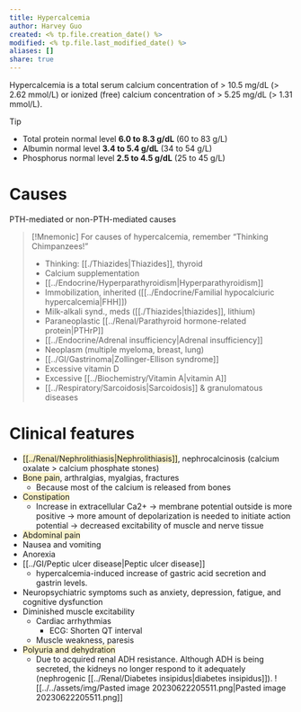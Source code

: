 ```yaml
---
title: Hypercalcemia
author: Harvey Guo
created: <% tp.file.creation_date() %>
modified: <% tp.file.last_modified_date() %>
aliases: []
share: true
---
```



Hypercalcemia is a total serum calcium concentration of > 10.5 mg/dL (> 2.62 mmol/L) or ionized (free) calcium concentration of > 5.25 mg/dL (> 1.31 mmol/L).
>[!tip] 
>- Total protein normal level **6.0 to 8.3 g/dL** (60 to 83 g/L)
>- Albumin normal level **3.4 to 5.4 g/dL** (34 to 54 g/L)
>- Phosphorus normal level **2.5 to 4.5 g/dL** (25 to 45 g/L)
# Causes
PTH-mediated or non-PTH-mediated causes
>[!Mnemonic]
>For causes of hypercalcemia, remember “Thinking Chimpanzees!”
>- Thinking: [[./Thiazides|Thiazides]], thyroid
>- Calcium supplementation
>- [[../Endocrine/Hyperparathyroidism|Hyperparathyroidism]]
>- Immobilization, inherited ([[../Endocrine/Familial hypocalciuric hypercalcemia|FHH]])
>- Milk-alkali synd., meds ([[./Thiazides|thiazides]], lithium)
>- Paraneoplastic [[../Renal/Parathyroid hormone-related protein|PTHrP]]
>- [[../Endocrine/Adrenal insufficiency|Adrenal insufficiency]]
>- Neoplasm (multiple myeloma, breast, lung)
>- [[../GI/Gastrinoma|Zollinger-Ellison syndrome]]
>- Excessive vitamin D
>- Excessive [[../Biochemistry/Vitamin A|vitamin A]]
>- [[../Respiratory/Sarcoidosis|Sarcoidosis]] & granulomatous diseases
# Clinical features
- <span style="background:rgba(240, 200, 0, 0.2)">[[../Renal/Nephrolithiasis|Nephrolithiasis]]</span>, nephrocalcinosis (calcium oxalate > calcium phosphate stones)
- <span style="background:rgba(240, 200, 0, 0.2)">Bone pain</span>, arthralgias, myalgias, fractures
	- Because most of the calcium is released from bones
- <span style="background:rgba(240, 200, 0, 0.2)">Constipation</span>
	- Increase in extracellular Ca2+ → membrane potential outside is more positive → more amount of depolarization is needed to initiate action potential → decreased excitability of muscle and nerve tissue
- <span style="background:rgba(240, 200, 0, 0.2)">Abdominal pain</span>
- Nausea and vomiting
- Anorexia
- [[../GI/Peptic ulcer disease|Peptic ulcer disease]]
	- hypercalcemia-induced increase of gastric acid secretion and gastrin levels.
- Neuropsychiatric symptoms such as anxiety, depression, fatigue, and cognitive dysfunction
- Diminished muscle excitability
	- Cardiac arrhythmias
		- ECG: Shorten QT interval
	- Muscle weakness, paresis
- <span style="background:rgba(240, 200, 0, 0.2)">Polyuria and dehydration</span>
	- Due to acquired renal ADH resistance. Although ADH is being secreted, the kidneys no longer respond to it adequately (nephrogenic [[../Renal/Diabetes insipidus|diabetes insipidus]]).
![[../../assets/img/Pasted image 20230622205511.png|Pasted image 20230622205511.png]]